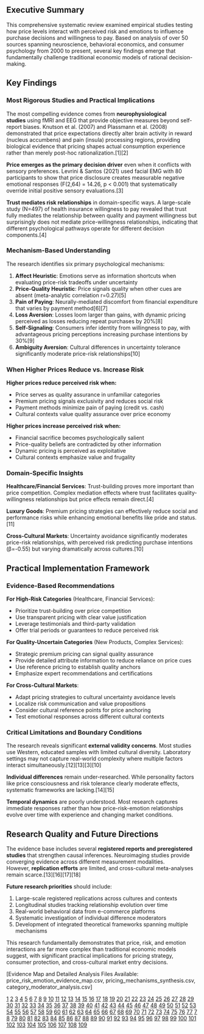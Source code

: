 ## Executive Summary

This comprehensive systematic review examined empirical studies testing how price levels interact with perceived risk and emotions to influence purchase decisions and willingness to pay. Based on analysis of over 50 sources spanning neuroscience, behavioral economics, and consumer psychology from 2000 to present, several key findings emerge that fundamentally challenge traditional economic models of rational decision-making.

## Key Findings

### Most Rigorous Studies and Practical Implications

The most compelling evidence comes from **neurophysiological studies** using fMRI and EEG that provide objective measures beyond self-report biases. Knutson et al. (2007) and Plassmann et al. (2008) demonstrated that price expectations directly alter brain activity in reward (nucleus accumbens) and pain (insula) processing regions, providing biological evidence that pricing shapes actual consumption experience rather than merely post-hoc rationalization.[1][2]

**Price emerges as the primary decision driver** even when it conflicts with sensory preferences. Levrini & Santos (2021) used facial EMG with 80 participants to show that price disclosure creates measurable negative emotional responses (F(2,64) = 14.26, p < 0.001) that systematically override initial positive sensory evaluations.[3]

**Trust mediates risk relationships** in domain-specific ways. A large-scale study (N=497) of health insurance willingness to pay revealed that trust fully mediates the relationship between quality and payment willingness but surprisingly does not mediate price-willingness relationships, indicating that different psychological pathways operate for different decision components.[4]

### Mechanism-Based Understanding

The research identifies six primary psychological mechanisms:

1. **Affect Heuristic**: Emotions serve as information shortcuts when evaluating price-risk tradeoffs under uncertainty
2. **Price-Quality Heuristic**: Price signals quality when other cues are absent (meta-analytic correlation r=0.27)[5]
3. **Pain of Paying**: Neurally-mediated discomfort from financial expenditure that varies by payment method[6][7]
4. **Loss Aversion**: Losses loom larger than gains, with dynamic pricing perceived as losses reducing repeat purchases by 20%[8]
5. **Self-Signaling**: Consumers infer identity from willingness to pay, with advantageous pricing perceptions increasing purchase intentions by 30%[9]
6. **Ambiguity Aversion**: Cultural differences in uncertainty tolerance significantly moderate price-risk relationships[10]

### When Higher Prices Reduce vs. Increase Risk

**Higher prices reduce perceived risk when:**

- Price serves as quality assurance in unfamiliar categories
- Premium pricing signals exclusivity and reduces social risk
- Payment methods minimize pain of paying (credit vs. cash)
- Cultural contexts value quality assurance over price economy

**Higher prices increase perceived risk when:**

- Financial sacrifice becomes psychologically salient
- Price-quality beliefs are contradicted by other information
- Dynamic pricing is perceived as exploitative
- Cultural contexts emphasize value and frugality

### Domain-Specific Insights

**Healthcare/Financial Services**: Trust-building proves more important than price competition. Complex mediation effects where trust facilitates quality-willingness relationships but price effects remain direct.[4]

**Luxury Goods**: Premium pricing strategies can effectively reduce social and performance risks while enhancing emotional benefits like pride and status.[11]

**Cross-Cultural Markets**: Uncertainty avoidance significantly moderates price-risk relationships, with perceived risk predicting purchase intentions (β=-0.55) but varying dramatically across cultures.[10]

## Practical Implementation Framework

### Evidence-Based Recommendations

**For High-Risk Categories** (Healthcare, Financial Services):

- Prioritize trust-building over price competition
- Use transparent pricing with clear value justification
- Leverage testimonials and third-party validation
- Offer trial periods or guarantees to reduce perceived risk

**For Quality-Uncertain Categories** (New Products, Complex Services):

- Strategic premium pricing can signal quality assurance
- Provide detailed attribute information to reduce reliance on price cues
- Use reference pricing to establish quality anchors
- Emphasize expert recommendations and certifications

**For Cross-Cultural Markets**:

- Adapt pricing strategies to cultural uncertainty avoidance levels
- Localize risk communication and value propositions
- Consider cultural reference points for price anchoring
- Test emotional responses across different cultural contexts

### Critical Limitations and Boundary Conditions

The research reveals significant **external validity concerns**. Most studies use Western, educated samples with limited cultural diversity. Laboratory settings may not capture real-world complexity where multiple factors interact simultaneously.[12][13][3][10]

**Individual differences** remain under-researched. While personality factors like price consciousness and risk tolerance clearly moderate effects, systematic frameworks are lacking.[14][15]

**Temporal dynamics** are poorly understood. Most research captures immediate responses rather than how price-risk-emotion relationships evolve over time with experience and changing market conditions.

## Research Quality and Future Directions

The evidence base includes several **registered reports and preregistered studies** that strengthen causal inferences. Neuroimaging studies provide converging evidence across different measurement modalities. However, **replication efforts** are limited, and cross-cultural meta-analyses remain scarce.[13][16][17][18]

**Future research priorities** should include:

1. Large-scale registered replications across cultures and contexts
2. Longitudinal studies tracking relationship evolution over time
3. Real-world behavioral data from e-commerce platforms
4. Systematic investigation of individual difference moderators
5. Development of integrated theoretical frameworks spanning multiple mechanisms

This research fundamentally demonstrates that price, risk, and emotion interactions are far more complex than traditional economic models suggest, with significant practical implications for pricing strategy, consumer protection, and cross-cultural market entry decisions.

[Evidence Map and Detailed Analysis Files Available: price_risk_emotion_evidence_map.csv, pricing_mechanisms_synthesis.csv, category_moderator_analysis.csv]

[1](https://www.sciencedirect.com/science/article/abs/pii/S0022435911000121) [2](https://pmc.ncbi.nlm.nih.gov/articles/PMC11504275/) [3](https://pmc.ncbi.nlm.nih.gov/articles/PMC7911682/) [4](https://pmc.ncbi.nlm.nih.gov/articles/PMC10125849/) [5](https://carlsonschool.umn.edu/sites/carlsonschool.umn.edu/files/2024-06/Rao%20and%20Monroe%201989.pdf) [6](https://en.wikipedia.org/wiki/Pain_of_paying) [7](https://insidebe.com/articles/pain-of-paying/) [8](https://nhsjs.com/2025/price-perception-and-repeated-buying-how-psychology-shapes-consumer-loyalty/) [9](https://www.psychologytoday.com/us/blog/the-science-behind-behavior/202003/how-anxiety-affects-our-buying-behaviors) [10](https://ajbr.co.nz/ajbr/ajbr230160.pdf) [11](https://www.linkedin.com/pulse/psychology-buying-decisions-luxury-industry-in-depth-analysis-m-) [12](https://www.ewadirect.com/proceedings/aemps/article/view/15860) [13](https://pmc.ncbi.nlm.nih.gov/articles/PMC9663791/) [14](https://www.strike.money/stock-market/perceived-risk) [15](https://pmc.ncbi.nlm.nih.gov/articles/PMC8689149/) [16](https://pmc.ncbi.nlm.nih.gov/articles/PMC8253437/) [17](https://pmc.ncbi.nlm.nih.gov/articles/PMC2875927/) [18](https://pmc.ncbi.nlm.nih.gov/articles/PMC10019715/) [19](https://digitalcommons.usf.edu/cgi/viewcontent.cgi?article=1135&context=m3publishing) [20](https://www.sciencedirect.com/science/article/abs/pii/S0747563209000314) [21](https://www.sciencedirect.com/science/article/abs/pii/S0921800997001262) [22](https://pmc.ncbi.nlm.nih.gov/articles/PMC11311943/) [23](https://scholarworks.utrgv.edu/context/leg_etd/article/1200/viewcontent/Andersen_utpa.edu_6240A_10808.pdf) [24](https://www.sciencedirect.com/science/article/abs/pii/S0921800916304396) [25](https://pmc.ncbi.nlm.nih.gov/articles/PMC8661842/) [26](https://www.emerald.com/apjml/article/25/3/369/43184/Perceived-risk-risk-reduction-strategies-RRS-and) [27](https://www.fs.usda.gov/rm/value/docs/perceived_fairness_willingness_pay.pdf) [28](https://academic.oup.com/jcmc/article/8/1/JCMC813/4080398) [29](https://experts.boisestate.edu/files/735561/fulltext.pdf) [30](https://journals.sagepub.com/doi/10.1177/0951629817729227?int.sj-abstract.similar-articles.7) [31](https://www.cambridge.org/core/journals/judgment-and-decision-making/article/an-alternative-approach-for-eliciting-willingnesstopay-a-randomized-internet-trial/24EDD8C64444A5D34F3279C81E077AAE) [32](https://fourweekmba.com/price-quality-heuristic/) [33](https://www.investopedia.com/terms/p/prospecttheory.asp) [34](https://onlinelibrary.wiley.com/doi/full/10.1002/mar.21799) [35](https://fiveable.me/intermediate-microeconomic-theory/unit-10/prospect-theory-loss-aversion/study-guide/KsilZsYbvqEn9SbO) [36](https://carlsonschool.umn.edu/sites/carlsonschool.umn.edu/files/2024-06/Rao%202005.pdf) [37](https://jenhemphill.com/the-pain-of-paying/) [38](https://slidemodel.com/prospect-theory-and-loss-aversion/) [39](https://www.linkedin.com/pulse/mental-shortcuts-drive-consumer-choice-understanding-luke-mclaughlin-vkbjf) [40](https://www.sciencedirect.com/science/article/pii/S0167268124001100) [41](https://thedecisionlab.com/reference-guide/economics/prospect-theory) [42](https://www.scribbr.com/research-bias/affect-heuristic/) [43](https://www.journals.uchicago.edu/doi/10.1086/710245) [44](https://www.ninety.io/founders-framework/articles/prospect-theory) [45](https://www.sciencedirect.com/science/article/pii/S0969698924002765) [46](https://neurofied.com/the-untold-secret-to-avoiding-price-pain/) [47](https://www.nngroup.com/articles/prospect-theory/) [48](https://paleofoundation.com/heuristics-decision-friction/) [49](https://www.renascence.io/journal/prospect-theory-customers-value-of-gains-and-losses-differently) [50](https://re.public.polimi.it/retrieve/e0c31c0e-6240-4599-e053-1705fe0aef77/Mandolfo,%20M.,%20Lamberti,%20L.%20Do%20not%20forget%20about%20the%20price%20tag.pdf) [51](https://content.sawtoothsoftware.com/assets/a9e060a2-9829-4e70-9aff-293a0617088c) [52](https://www.kablelab.com/uploads/1/3/0/4/130439175/smidts_et_al_2014_marketing_letters_advancing_consumer_science.pdf) [53](https://business.columbia.edu/sites/default/files-efs/pubfiles/429/augmenting_conjoint_analysis_to_estimate_consumer_reservation_price.pdf) [54](https://www.sciencedirect.com/science/article/pii/S0167487021000404) [55](https://publications.pricingsociety.com/the-5-pitfalls-of-conjoint-analysis-in-pricing-research/) [56](https://journals.sagepub.com/doi/full/10.1177/21582440241241455) [57](https://hbr.org/2019/01/neuromarketing-what-you-need-to-know) [58](https://www.cornerstone.com/wp-content/uploads/2022/03/Weak-Foundations-of-Conjoint-Analysis.pdf) [59](https://pmc.ncbi.nlm.nih.gov/articles/PMC12036229/) [60](https://pmc.ncbi.nlm.nih.gov/articles/PMC10312080/) [61](https://stuff.mit.edu/~hauser/Pages/Eggers_Hauser_Selove%20Scale%20Matters%20June%202017.pdf) [62](https://www.sciencedirect.com/science/article/abs/pii/S1441358209000032) [63](https://core.ac.uk/download/223222498.pdf) [64](https://www.qrcaviews.org/2025/07/03/conjoint-analysis-a-valuable-complement-to-qualitative-research/) [65](https://pmc.ncbi.nlm.nih.gov/articles/PMC10750050/) [66](https://www.sciencedirect.com/science/article/pii/S0301051125000481) [67](https://pmc.ncbi.nlm.nih.gov/articles/PMC7048225/) [68](https://isidl.com/wp-content/uploads/2017/07/E4254-ISIDL.pdf) [69](https://www.mckinsey.com/industries/healthcare/our-insights/the-role-of-emotions-in-buying-health-insurance) [70](https://pmc.ncbi.nlm.nih.gov/articles/PMC6768311/) [71](https://www.sciencedirect.com/science/article/pii/S1098301524027487) [72](https://www.sciencedirect.com/science/article/pii/S2214845025001358) [73](https://jingdaily.com/posts/unlocking-emotional-power-a-new-strategy-for-luxury-brands) [74](https://www.sciencedirect.com/science/article/pii/S016762962400002X) [75](https://www.renascence.io/journal/risk-perception-customers-subjective-judgments-of-risk) [76](https://www.youtube.com/shorts/-aSUJ2Rn7xk) [77](https://rcphn.org/journal/view.php?number=945) [78](https://www.sciencedirect.com/science/article/abs/pii/S0268401224001026) [79](https://www.sciencedirect.com/science/article/abs/pii/S0031938418301513) [80](https://www.jmir.org/2022/9/e25959/) [81](https://journals.sagepub.com/doi/full/10.1177/21582440231200199) [82](https://pmc.ncbi.nlm.nih.gov/articles/PMC9928114/) [83](https://blogs.uoc.edu/mel/price-and-perception-how-to-influence-consumer-decisions/) [84](https://pubsonline.informs.org/doi/10.1287/mksc.6.3.240) [85](https://www.sciencedirect.com/science/article/pii/S2444883424000251) [86](https://research.e-siber.org/SNEFR/article/download/270/150/1117) [87](https://myscp.onlinelibrary.wiley.com/doi/abs/10.1002/arcp.1087) [88](https://www.sciencedirect.com/science/article/pii/S0969698916302600) [89](https://www.sciencedirect.com/science/article/abs/pii/S0148296323001273) [90](https://arxiv.org/abs/2506.19953) [91](https://pmc.ncbi.nlm.nih.gov/articles/PMC8860899/) [92](https://bluemonarchgroup.com/blog/the-psychology-of-pricing-influencing-consumer-behavior-through-price-perception/) [93](https://www.sciencedirect.com/science/article/pii/S0022435922000434) [94](https://www.frontiersin.org/journals/psychology/articles/10.3389/fpsyg.2021.720151/full) [95](https://journals.plos.org/plosone/article?id=10.1371%2Fjournal.pone.0270850) [96](https://www.nature.com/articles/s41598-025-97263-1) [97](https://www.nature.com/articles/s41599-023-01991-6) [98](https://journals.plos.org/plosone/article?id=10.1371%2Fjournal.pone.0281086) [99](https://www.frontiersin.org/journals/neuroergonomics/articles/10.3389/fnrgo.2025.1542847/epub) [100](https://www.sciencedirect.com/science/article/abs/pii/S0010945225000577) [101](https://imotions.com/blog/insights/research-insights/going-local-how-culture-affects-purchasing-decisions/) [102](https://scholarworks.utrgv.edu/cgi/viewcontent.cgi?article=1548&context=etd) [103](https://www.psycharchives.org/handle/20.500.12034/4236) [104](https://www.sciencedirect.com/science/article/pii/S2405844020311282) [105](https://www.sciencedirect.com/science/article/abs/pii/S1094996818300112) [106](https://royalsocietypublishing.org/doi/10.1098/rsos.181351) [107](https://pmc.ncbi.nlm.nih.gov/articles/PMC8026092/) [108](https://journals.sagepub.com/doi/abs/10.1177/14707853221112622) [109](http://his.diva-portal.org/smash/get/diva2:1986558/FULLTEXT01.pdf)